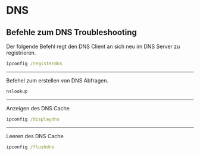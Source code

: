 # DNS
## Befehle zum DNS Troubleshooting

Der folgende Befehl regt den DNS Client an sich neu im DNS Server zu registrieren.
```cmd
ipconfig /registerdns
```
---
Befehel zum erstellen von DNS Abfragen.
```cmd
nslookup
```
--- 
Anzeigen des DNS Cache
```cmd
ipconfig /displaydns
```
---
Leeren des DNS Cache
```cmd
ipconfig /flushdns
```